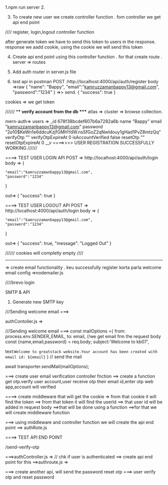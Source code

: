 1.npm run server 2.

3. To create new user we create controller function . fom controller we get api end point

//// register, login,logout controller function

after generate token we have to send this token to users in the response. response we aadd cookie,
using the cookie we will send this token

4. Create api end point using this controller function . for that create route . server => routes

5. Add auth router in server.js file

6. test api in postman
   POST :http://localhost:4000/api/auth/register
   body =>raw
   {
   "name": "Bappy",
   "email":"kamruzzamanbappy13@gmail.com",
   "password":"1234"
   }
   =>> send.
   {
   "success": true
   }

cookies => we get token

////// \***\* verify account from the db \*\*\***
atlas => cluster => browse collection.

mern-auth=> users
=>
\_id
678f38bcdef607b6a7282a6b
name
"Bappy"
email
"kamruzzamanbappy13@gmail.com"
password
"$2a$10$KeWn1e6ddcuKzjfGMHYdW.nsSfGoZ2qNwIdouy1gHad1PvZ8mtzQq"
verifyOtp
""
verifyOtpExpireAt
0
isAccountVerified
false
resetOtp
""
resetOtpExpireAt
0
\_\_v
====>>>> USER REGISTRATION SUCCESSFULLY WORKING //////

====> TEST USER LOGIN API
POST => http://localhost:4000/api/auth/login
body =>
{

    "email":"kamruzzamanbappy13@gmail.com",
    "password":"1234"

}

out=>
{
"success": true
}

====> TEST USER LOGOUT API
POST => http://localhost:4000/api/auth/login
body =>
{

    "email":"kamruzzamanbappy13@gmail.com",
    "password":"1234"

}

out=>
{
"success": true,
"message": "Logged Out"
}

////// cookies will completly empty ////

---

=> create email functionality . keu successfully register korta parla welcome email
config =>nodemailer.js

////brevo login

SMTP & API

1. Generate new SMTP key

///Sending welcome email ===>

authContoller.js =>

///Sending welcome email ===>
const mailOptions ={
from: process.env.SENDER_EMAIL,
to: email,
//we get email frm the request body const {name,email,password} = req.body;
subject:'Welcome to kb07',

text:`Welcome to greatstack website.Your account has been created with email id: ${email}`
}
// send the mail

await transporter.sendMail(mailOptions);

===> create user email verification controller fnction
==> create a function get otp.verify user account,user receive otp their email id,enter otp web app,account will verified



====> create middleware that will get the cookie =>  from that cookie it will find the token ==> from that token it will find the userId ==> that user id will be added in request body ==>that will be done using a function ==>for that we will create middleware function


===> using middleware and controller function we will create the api end point ==> authRote.js



====> TEST API END POINT

/send-verify-otp


===>authController.js =>
// chk if user is authenticated
==> create api end point for this ==>authroute.js =>

===> create another api, will send the password reset otp
===> user verify otp and reset password


